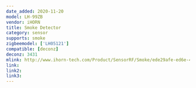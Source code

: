 ```yaml
---
date_added: 2020-11-20
model: LH-99ZB
vendor: iHORN
title: Smoke Detector
category: sensor
supports: smoke
zigbeemodel: ['LH05121']
compatible: [deconz]
deconz: 3431
mlink: http://www.ihorn-tech.com/Product/SensorRF/Smoke/ede29afe-ed6e-40bc-baa7-ccc199583cd6.html
link: 
link2: 
link3: 
---
```


